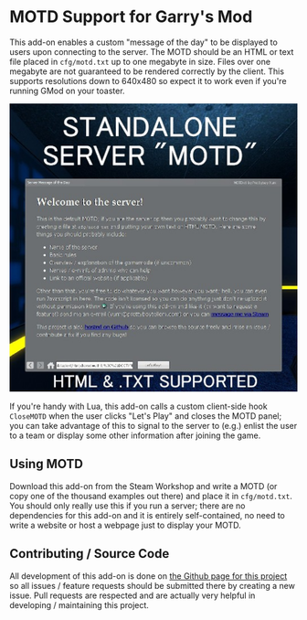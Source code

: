 MOTD Support for Garry's Mod
============================

This add-on enables a custom "message of the day" to be displayed to users
upon connecting to the server. The MOTD should be an HTML or text file placed
in `cfg/motd.txt` up to one megabyte in size. Files over one megabyte are not
guaranteed to be rendered correctly by the client. This supports resolutions
down to 640x480 so expect it to work even if you're running GMod on your
toaster.

![Icon](icon.jpg)

If you're handy with Lua, this add-on calls a custom client-side hook
`CloseMOTD` when the user clicks "Let's Play" and closes the MOTD panel; you
can take advantage of this to signal to the server to (e.g.) enlist the user
to a team or display some other information after joining the game.

Using MOTD
----------

Download this add-on from the Steam Workshop and write a MOTD (or copy one of
the thousand examples out there) and place it in `cfg/motd.txt`. You should
only really use this if you run a server; there are no dependencies for this
add-on and it is entirely self-contained, no need to write a website or host a
webpage just to display your MOTD.

Contributing / Source Code
--------------------------

All development of this add-on is done on [the Github page for this
project](https://github.com/yumi-xx/gmod-motd) so all issues / feature requests
should be submitted there by creating a new issue. Pull requests are respected
and are actually very helpful in developing / maintaining this project.
